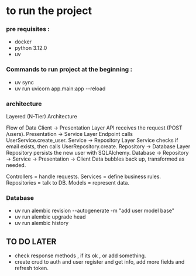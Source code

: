 # to run the project

### pre requisites :

- docker
- python 3.12.0
- uv

### Commands to run project at the beginning :

- uv sync
- uv run uvicorn app.main:app --reload

### architecture

Layered (N-Tier) Architecture

Flow of Data
Client → Presentation Layer
API receives the request (POST /users).
Presentation → Service Layer
Endpoint calls UserService.create_user.
Service → Repository Layer
Service checks if email exists, then calls UserRepository.create.
Repository → Database Layer
Repository persists the new user with SQLAlchemy.
Database → Repository → Service → Presentation → Client
Data bubbles back up, transformed as needed.

Controllers = handle requests.
Services = define business rules.
Repositories = talk to DB.
Models = represent data.

### Database

- uv run alembic revision --autogenerate -m "add user model base"
- uv run alembic upgrade head
- uv run alembic history

## TO DO LATER

- check response methods , if its ok , or add something.
- create crud to auth and user register and get info, add more fields and refresh token.
